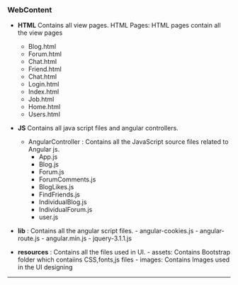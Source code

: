 ###	WebContent
-	**HTML** 
Contains all view pages.
HTML Pages: HTML pages contain all the view pages
    -	Blog.html
    -	Forum.html
    -	Chat.html
    -	Friend.html
    -	Chat.html
    -	Login.html
    -	Index.html
    -	Job.html
    -	Home.html
    -	Users.html
-	**JS** 
Contains all java script files and angular controllers.
      -	AngularController : Contains all the JavaScript source files related to Angular js.
          -	 App.js
          -	 Blog.js
          -	 Forum.js
          -	 ForumComments.js
          -	 BlogLikes.js
          -	 FindFriends.js
          -	 IndividualBlog.js
          -	 IndividualForum.js
          -	 user.js
     
     
-	**lib** : Contains all the angular script files.
	    	- angular-cookies.js
        - angular-route.js
        - angular.min.js
        - jquery-3.1.1.js
        
-	**resources** : Contains all the files used in UI.
		- assets: Contains Bootstrap folder which contaiins CSS,fonts,js files
		- images: Contains Images used in the UI designing 
****
